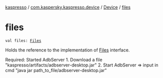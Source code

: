 [kaspresso](../../index.md) / [com.kaspersky.kaspresso.device](../index.md) / [Device](index.md) / [files](./files.md)

# files

`val files: `[`Files`](../../com.kaspersky.kaspresso.device.files/-files/index.md)

Holds the reference to the implementation of [Files](../../com.kaspersky.kaspresso.device.files/-files/index.md) interface.

Required: Started AdbServer
    1. Download a file "kaspresso/artifacts/adbserver-desktop.jar"
    2. Start AdbServer =&gt; input in cmd "java jar path_to_file/adbserver-desktop.jar"


